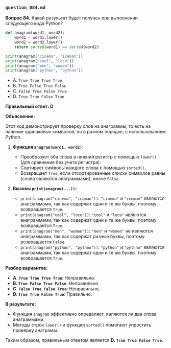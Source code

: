 ### `question_084.md`

**Вопрос 84.** Какой результат будет получен при выполнении следующего кода Python?

```python
def anagram(word1, word2):
    word1 = word1.lower()
    word2 = word2.lower()
    return sorted(word1) == sorted(word2)

print(anagram("cinema", "iceman"))
print(anagram("cool", "loco"))
print(anagram("men", "women"))
print(anagram("python", "pythno"))
```

-   A.  `True True True True`
-   B.  `True False True False`
-   C.  `False True False True`
-   D.  `True True False True`

**Правильный ответ: D**

**Объяснение:**

Этот код демонстрирует проверку слов на анаграммы, то есть на наличие одинаковых символов, но в разном порядке, с использованием Python.

1. **Функция `anagram(word1, word2)`:**
    *   Преобразует оба слова в нижний регистр с помощью `lower()` (для сравнения без учета регистра).
    *   Сортирует символы каждого слова с помощью `sorted()`.
    *  Возвращает `True`, если отсортированные списки символов равны (слова являются анаграммами), иначе `False`.

2. **Вызовы `print(anagram(...))`:**
   *  `print(anagram("cinema", "iceman"))`: `"cinema"` и `"iceman"`  являются анаграммами, так как содержат одни и те же буквы, поэтому возвращается `True`.
   *  `print(anagram("cool", "loco"))`: `"cool"` и `"loco"` являются анаграммами, так как содержат одни и те же буквы, поэтому возвращается `True`.
   *  `print(anagram("men", "women"))`: `"men"` и `"women"` не являются анаграммами, так как содержат разные буквы, поэтому возвращается `False`.
   * `print(anagram("python", "pythno"))`: `"python"` и `"pythno"`  являются анаграммами, так как содержат одни и те же буквы, поэтому возвращается `True`.

**Разбор вариантов:**
*   **A. `True True True True`**: Неправильно.
*   **B. `True False True False`**: Неправильно.
*   **C. `False True False True`**: Неправильно.
*   **D. `True True False True`**: Правильно.

**В результате:**
*   Функция `anagram` эффективно определяет, являются ли два слова анаграммами.
*   Методы строк `lower()` и функция `sorted()` помогают упростить проверку анаграмм.

Таким образом, правильным ответом является **D. `True True False True`**.
